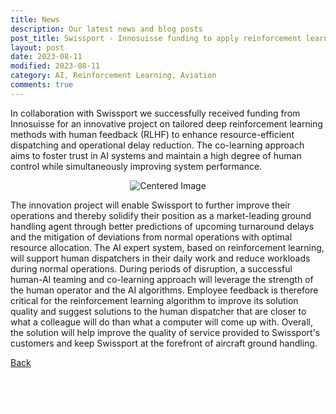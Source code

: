 ```yaml
---
title: News
description: Our latest news and blog posts
post_title: Swissport - Innosuisse funding to apply reinforcement learning with human feedback to staff dispatching
layout: post
date: 2023-08-11
modified: 2023-08-11
category: AI, Reinforcement Learning, Aviation
comments: true
---
```


In collaboration with Swissport we successfully received funding from Innosuisse for an innovative project on tailored deep reinforcement learning methods with human 
feedback (RLHF) to enhance resource-efficient dispatching and operational delay reduction. The co-learning approach aims to foster trust in AI systems and maintain a 
high degree of human control while simultaneously improving system performance.
<!-- more -->

<div style="text-align:center;">
    <img src="https://isandaiinaviation.github.io/pictures/zhaw_swissport_project_blog.png" alt="Centered Image" style="max-width: 60%; height: auto;">
</div>

The innovation project will enable Swissport to further improve their operations and thereby solidify their position as a market-leading ground handling agent
through better predictions of upcoming turnaround delays and the mitigation of deviations from normal operations with optimal resource allocation. The AI expert system, 
based on reinforcement learning, will support human dispatchers in their daily work and reduce workloads during normal operations. During periods of disruption, a 
successful human-AI teaming and co-learning approach will leverage the strength of the human operator and the AI algorithms. Employee feedback is therefore critical for 
the reinforcement learning algorithm to improve its solution quality and suggest solutions to the human dispatcher that are closer to what a colleague will do than what 
a computer will come up with. Overall, the solution will help improve the quality of service provided to Swissport's customers and keep Swissport at the forefront of 
aircraft ground handling.


[Back](https://isandaiinaviation.github.io/pages/news.html)

<!--The code below is only used as spacer-->
<html>
  <p style="color:white;">ONLY_HERE_AS_SPACER</p>
</html>
<!--The code below is only used as spacer-->
<html>
  <p style="color:white;">ONLY_HERE_AS_SPACER</p>
</html>